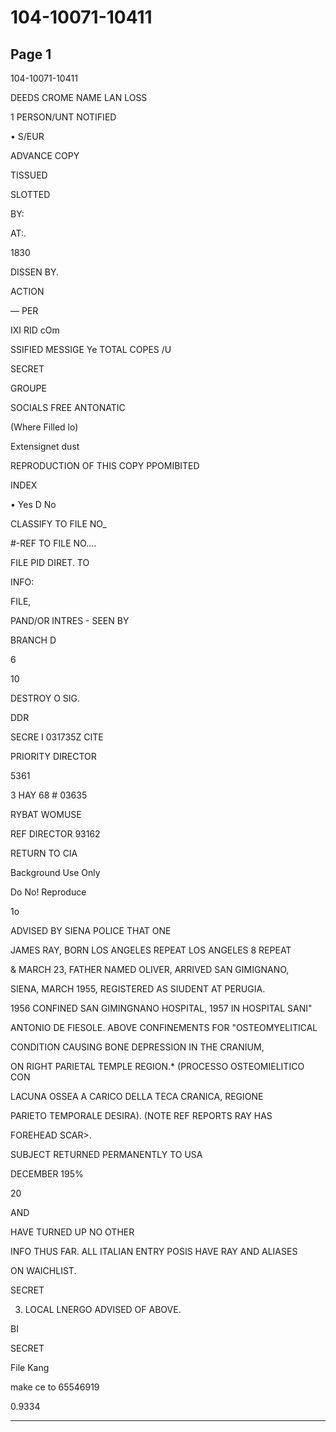 # 104-10071-10411

## Page 1

104-10071-10411

DEEDS CROME NAME LAN LOSS

1 PERSON/UNT NOTIFIED

• S/EUR

ADVANCE COPY

TISSUED

SLOTTED

BY:

AT:.

1830

DISSEN BY.

ACTION

— PER

IXI RID cOm

SSIFIED MESSIGE Ye TOTAL COPES /U

SECRET

GROUPE

SOCIALS FREE ANTONATIC

(Where Filled lo)

Extensignet dust

REPRODUCTION OF THIS COPY PPOMIBITED

INDEX

• Yes D No

CLASSIFY TO FILE NO_

#-REF TO FILE NO....

FILE PID DIRET. TO

INFO:

FILE,

PAND/OR INTRES - SEEN BY

BRANCH D

6

10

DESTROY O SIG.

DDR

SECRE I 031735Z CITE

PRIORITY DIRECTOR

5361

3 HAY 68 # 03635

RYBAT WOMUSE

REF DIRECTOR 93162

RETURN TO CIA

Background Use Only

Do No! Reproduce

1o

ADVISED BY SIENA POLICE THAT ONE

JAMES RAY, BORN LOS ANGELES REPEAT LOS ANGELES 8 REPEAT

& MARCH 23, FATHER NAMED OLIVER, ARRIVED SAN GIMIGNANO,

SIENA, MARCH 1955, REGISTERED AS SIUDENT AT PERUGIA.

1956 CONFINED SAN GIMINGNANO HOSPITAL, 1957 IN HOSPITAL SANI"

ANTONIO DE FIESOLE. ABOVE CONFINEMENTS FOR "OSTEOMYELITICAL

CONDITION CAUSING BONE DEPRESSION IN THE CRANIUM,

ON RIGHT PARIETAL TEMPLE REGION.* (PROCESSO OSTEOMIELITICO CON

LACUNA OSSEA A CARICO DELLA TECA CRANICA, REGIONE

PARIETO TEMPORALE DESIRA). (NOTE REF REPORTS RAY HAS

FOREHEAD SCAR>.

SUBJECT RETURNED PERMANENTLY TO USA

DECEMBER 195%

20

AND

HAVE TURNED UP NO OTHER

INFO THUS FAR. ALL ITALIAN ENTRY POSIS HAVE RAY AND ALIASES

ON WAICHLIST.

SECRET

3. LOCAL LNERGO ADVISED OF ABOVE.

BI

SECRET

File Kang

make ce to 65546919

0.9334

---

